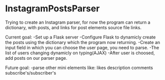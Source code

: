 # InstagramPostsParser
Trying to create an Instagram parser, for now the program can return
a dictionary, with posts, and links for post elements source file links.


Current goal:
  -Set up a Flask server
  -Configure Flask to dynamicly create the posts using the dictionary which the program now returning.
  -Create an input field in which you can choose the user page, you need to parse.
  -The list of users changing dynamicly on typing(AJAX)
  -After user is choosed, add posts on our parser page.

Future goal:
  -parse other mini elements like:
      likes
      description
      comments
      subscribe's/subscriber's
